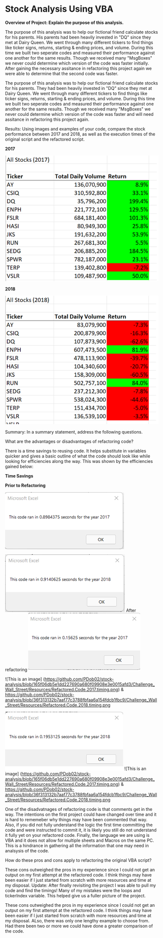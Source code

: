 # Stock Analysis Using VBA
**Overview of Project: Explain the purpose of this analysis.** 

The purpose of this analysis was to help our fictional friend calculate stocks for his parents. His parents had been heavily invested in "DQ" since they met at Dairy Queen. We went through many different tickers to find things like ticker signs, returns, starting & ending prices, and volume. During this time we built two seperate codes and measured their performance against one another for the same results. Though we received many "MsgBoxes" we never could determine which version of the code was faster initially. After gaining the necessary assitance in refactoring this project again we were able to determine that the second code was faster. 

The purpose of this analysis was to help our fictional friend calculate stocks for his parents. They had been heavily invested in "DQ" since they met at Dairy Queen. We went through many different tickers to find things like ticker signs, returns, starting & ending prices, and volume. During this time we built two seperate codes and measured their performance against one another for the same results. Though we received many "MsgBoxes" we never could determine which version of the code was faster and will need assitance in refactoring this project again. 

Results: Using images and examples of your code, compare the stock performance between 2017 and 2018, as well as the execution times of the original script and the refactored script.

**2017**

![This is an image](https://github.com/PDob02/stock-analysis/blob/main/Challenge_Wall_Street/Resources/2017.Analysis.png)

**2018**

![This is an image](https://github.com/PDob02/stock-analysis/blob/main/Challenge_Wall_Street/Resources/2018.Analysis.png)

Summary: In a summary statement, address the following questions.

What are the advantages or disadvantages of refactoring code?

There is a time savings to reusing code. It helps substitute in variables quicker and gives a basic outline of what the code should look like while looking for efficiencies along the way. This was shown by the efficiencies gained below:

**Time Savings** 

**Prior to Refactoring**

![This is an image](https://github.com/PDob02/stock-analysis/blob/main/Challenge_Wall_Street/Resources/2017%20Code%20Timing%20All%20Stocks%20Analysis.png)


![This is an image](https://github.com/PDob02/stock-analysis/blob/main/Challenge_Wall_Street/Resources/2018%20Code%20Timing%20All%20Stock%20Analysis.png)
After refactoring
![This is an image](https://github.com/PDob02/stock-analysis/blob/main/Challenge_Wall_Street/Resources/Refactored.Code.2017.timing.png)

![This is an image] (https://github.com/PDob02/stock-analysis/blob/165f06db5e1dd227690a680f09908e3e0015afd3/Challenge_Wall_Street/Resources/Refactored.Code.2017.timing.png)
&
https://github.com/PDob02/stock-analysis/blob/36f313132b7aaf77c3788fbfaa6a154fdcb1fbc9/Challenge_Wall_Street/Resources/Refactored.Code.2018.timing.png 

![This is an image](https://github.com/PDob02/stock-analysis/blob/main/Challenge_Wall_Street/Resources/Refactored.Code.2018.timing.png)
![This is an image] (https://github.com/PDob02/stock-analysis/blob/165f06db5e1dd227690a680f09908e3e0015afd3/Challenge_Wall_Street/Resources/Refactored.Code.2017.timing.png)
&
https://github.com/PDob02/stock-analysis/blob/36f313132b7aaf77c3788fbfaa6a154fdcb1fbc9/Challenge_Wall_Street/Resources/Refactored.Code.2018.timing.png 

One of the disadvatnages of refactoring code is that comments get in the way. The intentions on the first project could have changed over time and it is hard to rememeber why things may have been commented that way. Also, if you did not fully understand the logic the first time committing the code and were instructed to commit it, it is likely you still do not understand it fully yet on your refactored code. Finally, the language we are using is VBA and it does not allow for multiple sheets and Macros on the same PC. This is a hindrance in gathering all the information that one may need in analsysis of the code. 

How do these pros and cons apply to refactoring the original VBA script?

These cons outweighed the pros in my experience since I could not get an output on my first attempt at the refactored code. I think things may have been easier if I just started from scratch with more resources and time at my disposal. Update: After finally revisiting the project I was able to pull my code and find the timings! Many of my mistakes were the loops and tickerIndex variable. This helped give us a fuller picture of the project.

These cons outweighed the pros in my experience since I could not get an output on my first attempt at the refactored code. I think things may have been easier if I just started from scratch with more resources and time at my disposal. ALso, there was only one lengthy example to choose from. Had there been two or more we could have done a greater comparison of the code. 
